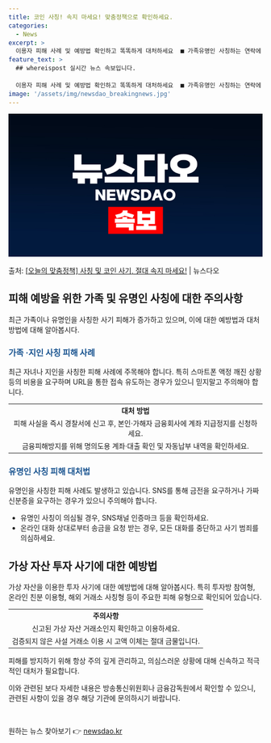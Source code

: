 ```yaml
---
title: 코인 사칭! 속지 마세요! 맞춤정책으로 확인하세요.
categories:
  - News
excerpt: >
  이용자 피해 사례 및 예방법 확인하고 똑똑하게 대처하세요  ■ 가족유명인 사칭하는 연락에 주의하세요!  가족…
feature_text: >
  ## whereispost 실시간 뉴스 속보입니다.

  이용자 피해 사례 및 예방법 확인하고 똑똑하게 대처하세요  ■ 가족유명인 사칭하는 연락에 주의하세요!  가족…
image: '/assets/img/newsdao_breakingnews.jpg'
---
```


![뉴스다오 속보](/assets/img/newsdao_breakingnews.jpg)

<p>출처: <a href="https://newsdao.kr/3628" rel="dofollow">[오늘의 맞춤정책] 사칭 및 코인 사기, 절대 속지 마세요!</a> | 뉴스다오</p>

<h2 data-ke-size="size26">피해 예방을 위한 가족 및 유명인 사칭에 대한 주의사항</h2>
<p data-ke-size="size16">최근 가족이나 유명인을 사칭한 사기 피해가 증가하고 있으며, 이에 대한 예방법과 대처 방법에 대해 알아봅시다.</p>

<h3><b><span style="color: #1a5490;">가족 ·지인 사칭 피해 사례</span></b></h3>
<p data-ke-size="size16">최근 자녀나 지인을 사칭한 피해 사례에 주목해야 합니다. 특히 스마트폰 액정 깨진 상황 등의 비용을 요구하며 URL을 통한 접속 유도하는 경우가 있으니 믿지말고 주의해야 합니다.</p>

<table>
	<tr>
		<td style="text-align: center; height: 17px;"><b>대처 방법</b></td>
	</tr>
	<tr>
		<td style="text-align: center; height: 17px;">피해 사실을 즉시 경찰서에 신고 후, 본인·가해자 금융회사에 계좌 지급정지를 신청하세요.</td>
	</tr>
	<tr>
		<td style="text-align: center; height: 17px;">금융피해방지를 위해 명의도용 계좌·대출 확인 및 자동납부 내역을 확인하세요.</td>
	</tr>
</table>

<h3><b><span style="color: #1a5490;">유명인 사칭 피해 대처법</span></b></h3>
<p data-ke-size="size16">유명인을 사칭한 피해 사례도 발생하고 있습니다. SNS를 통해 금전을 요구하거나 가짜 신분증을 요구하는 경우가 있으니 주의해야 합니다.</p>

<ul>
	<li>유명인 사칭이 의심될 경우, SNS채널 인증마크 등을 확인하세요.</li>
	<li>온라인 대화 상대로부터 송금을 요청 받는 경우, 모든 대화를 중단하고 사기 범죄를 의심하세요.</li>
</ul>

<h2 data-ke-size="size26">가상 자산 투자 사기에 대한 예방법</h2>
<p data-ke-size="size16">가상 자산을 이용한 투자 사기에 대한 예방법에 대해 알아봅시다. 특히 투자방 참여형, 온라인 친분 이용형, 해외 거래소 사칭형 등이 주요한 피해 유형으로 확인되어 있습니다.</p>

<table>
	<tr>
		<td style="text-align: center; height: 17px;"><b>주의사항</b></td>
	</tr>
	<tr>
		<td style="text-align: center; height: 17px;">신고된 가상 자산 거래소인지 확인하고 이용하세요.</td>
	</tr>
	<tr>
		<td style="text-align: center; height: 17px;">검증되지 않은 사설 거래소 이용 시 고액 이체는 절대 금물입니다.</td>
	</tr>
</table>

<p data-ke-size="size16">피해를 방지하기 위해 항상 주의 깊게 관리하고, 의심스러운 상황에 대해 신속하고 적극적인 대처가 필요합니다.</p>

<p data-ke-size="size16">이와 관련된 보다 자세한 내용은 방송통신위원회나 금융감독원에서 확인할 수 있으니, 관련된 사항이 있을 경우 해당 기관에 문의하시기 바랍니다.</p>
<p data-ke-size="size16">&nbsp;</p> 

원하는 뉴스 찾아보기 👉 <a href="https://newsdao.kr" rel="dofollow">newsdao.kr</a>


